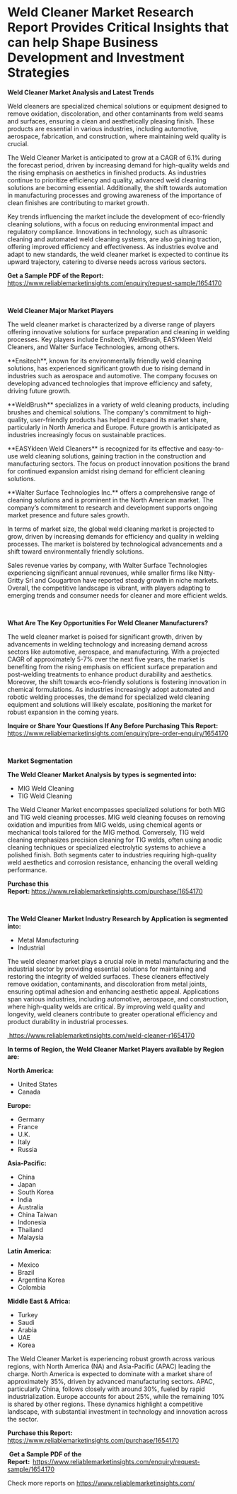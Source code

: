 <p><h1>Weld Cleaner Market Research Report Provides Critical Insights that can help Shape Business Development and Investment Strategies</h1></p><p><strong>Weld Cleaner Market Analysis and Latest Trends</strong></p>
<p><p>Weld cleaners are specialized chemical solutions or equipment designed to remove oxidation, discoloration, and other contaminants from weld seams and surfaces, ensuring a clean and aesthetically pleasing finish. These products are essential in various industries, including automotive, aerospace, fabrication, and construction, where maintaining weld quality is crucial.</p><p>The Weld Cleaner Market is anticipated to grow at a CAGR of 6.1% during the forecast period, driven by increasing demand for high-quality welds and the rising emphasis on aesthetics in finished products. As industries continue to prioritize efficiency and quality, advanced weld cleaning solutions are becoming essential. Additionally, the shift towards automation in manufacturing processes and growing awareness of the importance of clean finishes are contributing to market growth.</p><p>Key trends influencing the market include the development of eco-friendly cleaning solutions, with a focus on reducing environmental impact and regulatory compliance. Innovations in technology, such as ultrasonic cleaning and automated weld cleaning systems, are also gaining traction, offering improved efficiency and effectiveness. As industries evolve and adapt to new standards, the weld cleaner market is expected to continue its upward trajectory, catering to diverse needs across various sectors.</p></p>
<p><strong>Get a Sample PDF of the Report:&nbsp;</strong> <a href="https://www.reliablemarketinsights.com/enquiry/request-sample/1654170?utm_campaign=1558&utm_medium=2&utm_source=Github&utm_content=ia&utm_term=11042025&utm_id=weld-cleaner">https://www.reliablemarketinsights.com/enquiry/request-sample/1654170</a></p>
<p>&nbsp;</p>
<p><strong>Weld Cleaner Major Market Players</strong></p>
<p><p>The weld cleaner market is characterized by a diverse range of players offering innovative solutions for surface preparation and cleaning in welding processes. Key players include Ensitech, WeldBrush, EASYkleen Weld Cleaners, and Walter Surface Technologies, among others.</p><p>**Ensitech**, known for its environmentally friendly weld cleaning solutions, has experienced significant growth due to rising demand in industries such as aerospace and automotive. The company focuses on developing advanced technologies that improve efficiency and safety, driving future growth.</p><p>**WeldBrush** specializes in a variety of weld cleaning products, including brushes and chemical solutions. The company's commitment to high-quality, user-friendly products has helped it expand its market share, particularly in North America and Europe. Future growth is anticipated as industries increasingly focus on sustainable practices.</p><p>**EASYkleen Weld Cleaners** is recognized for its effective and easy-to-use weld cleaning solutions, gaining traction in the construction and manufacturing sectors. The focus on product innovation positions the brand for continued expansion amidst rising demand for efficient cleaning solutions.</p><p>**Walter Surface Technologies Inc.** offers a comprehensive range of cleaning solutions and is prominent in the North American market. The company’s commitment to research and development supports ongoing market presence and future sales growth.</p><p>In terms of market size, the global weld cleaning market is projected to grow, driven by increasing demands for efficiency and quality in welding processes. The market is bolstered by technological advancements and a shift toward environmentally friendly solutions. </p><p>Sales revenue varies by company, with Walter Surface Technologies experiencing significant annual revenues, while smaller firms like Nitty-Gritty Srl and Cougartron have reported steady growth in niche markets. Overall, the competitive landscape is vibrant, with players adapting to emerging trends and consumer needs for cleaner and more efficient welds.</p></p>
<p>&nbsp;</p>
<p><strong>What Are The Key Opportunities For Weld Cleaner Manufacturers?</strong></p>
<p><p>The weld cleaner market is poised for significant growth, driven by advancements in welding technology and increasing demand across sectors like automotive, aerospace, and manufacturing. With a projected CAGR of approximately 5-7% over the next five years, the market is benefiting from the rising emphasis on efficient surface preparation and post-welding treatments to enhance product durability and aesthetics. Moreover, the shift towards eco-friendly solutions is fostering innovation in chemical formulations. As industries increasingly adopt automated and robotic welding processes, the demand for specialized weld cleaning equipment and solutions will likely escalate, positioning the market for robust expansion in the coming years.</p></p>
<p><strong>Inquire or Share Your Questions If Any Before Purchasing This Report:</strong> <a href="https://www.reliablemarketinsights.com/enquiry/pre-order-enquiry/1654170?utm_campaign=1558&utm_medium=2&utm_source=Github&utm_content=ia&utm_term=11042025&utm_id=weld-cleaner">https://www.reliablemarketinsights.com/enquiry/pre-order-enquiry/1654170</a></p>
<p>&nbsp;</p>
<p><strong>Market Segmentation</strong></p>
<p><strong>The Weld Cleaner Market Analysis by types is segmented into:</strong></p>
<p><ul><li>MIG Weld Cleaning</li><li>TIG Weld Cleaning</li></ul></p>
<p><p>The Weld Cleaner Market encompasses specialized solutions for both MIG and TIG weld cleaning processes. MIG weld cleaning focuses on removing oxidation and impurities from MIG welds, using chemical agents or mechanical tools tailored for the MIG method. Conversely, TIG weld cleaning emphasizes precision cleaning for TIG welds, often using anodic cleaning techniques or specialized electrolytic systems to achieve a polished finish. Both segments cater to industries requiring high-quality weld aesthetics and corrosion resistance, enhancing the overall welding performance.</p></p>
<p><strong>Purchase this Report:&nbsp;</strong><a href="https://www.reliablemarketinsights.com/purchase/1654170?utm_campaign=1558&utm_medium=2&utm_source=Github&utm_content=ia&utm_term=11042025&utm_id=weld-cleaner">https://www.reliablemarketinsights.com/purchase/1654170</a></p>
<p>&nbsp;</p>
<p><strong>The Weld Cleaner Market Industry Research by Application is segmented into:</strong></p>
<p><ul><li>Metal Manufacturing</li><li>Industrial</li></ul></p>
<p><p>The weld cleaner market plays a crucial role in metal manufacturing and the industrial sector by providing essential solutions for maintaining and restoring the integrity of welded surfaces. These cleaners effectively remove oxidation, contaminants, and discoloration from metal joints, ensuring optimal adhesion and enhancing aesthetic appeal. Applications span various industries, including automotive, aerospace, and construction, where high-quality welds are critical. By improving weld quality and longevity, weld cleaners contribute to greater operational efficiency and product durability in industrial processes.</p></p>
<p><a href="https://www.reliablemarketinsights.com/weld-cleaner-r1654170?utm_campaign=1558&utm_medium=2&utm_source=Github&utm_content=ia&utm_term=11042025&utm_id=weld-cleaner">&nbsp;https://www.reliablemarketinsights.com/weld-cleaner-r1654170</a></p>
<p><strong>In terms of Region, the Weld Cleaner Market Players available by Region are:</strong></p>
<p>
    <p> <strong> North America: </strong>
        <ul>
            <li>United States</li>
            <li>Canada</li>
        </ul>
        </p> 
    <p> <strong> Europe: </strong>
        <ul>
            <li>Germany</li>
            <li>France</li>
            <li>U.K.</li>
            <li>Italy</li>
            <li>Russia</li>
        </ul>
        </p> 
    <p> <strong> Asia-Pacific: </strong>
        <ul>
            <li>China</li>
            <li>Japan</li>
            <li>South Korea</li>
            <li>India</li>
            <li>Australia</li>
            <li>China Taiwan</li>
            <li>Indonesia</li>
            <li>Thailand</li>
            <li>Malaysia</li>
        </ul>
        </p> 
    <p> <strong> Latin America: </strong>
        <ul>
            <li>Mexico</li>
            <li>Brazil</li>
            <li>Argentina Korea</li>
            <li>Colombia</li>
        </ul>
        </p> 
    <p> <strong> Middle East & Africa: </strong>
        <ul>
            <li>Turkey</li>
            <li>Saudi</li>
            <li>Arabia</li>
            <li>UAE</li>
            <li>Korea</li>
        </ul>
    </p>
    </p>
<p><p>The Weld Cleaner Market is experiencing robust growth across various regions, with North America (NA) and Asia-Pacific (APAC) leading the charge. North America is expected to dominate with a market share of approximately 35%, driven by advanced manufacturing sectors. APAC, particularly China, follows closely with around 30%, fueled by rapid industrialization. Europe accounts for about 25%, while the remaining 10% is shared by other regions. These dynamics highlight a competitive landscape, with substantial investment in technology and innovation across the sector.</p></p>
<p><strong>Purchase this Report: </strong><a href="https://www.reliablemarketinsights.com/purchase/1654170?utm_campaign=1558&utm_medium=2&utm_source=Github&utm_content=ia&utm_term=11042025&utm_id=weld-cleaner">https://www.reliablemarketinsights.com/purchase/1654170</a></p>
<p>&nbsp;<strong>Get a Sample PDF of the Report:&nbsp;&nbsp;</strong><a href="https://www.reliablemarketinsights.com/enquiry/request-sample/1654170?utm_campaign=1558&utm_medium=2&utm_source=Github&utm_content=ia&utm_term=11042025&utm_id=weld-cleaner">https://www.reliablemarketinsights.com/enquiry/request-sample/1654170</a></p>
<p><strong></strong></p>
<p>Check more reports on <a href="https://www.reliablemarketinsights.com/?utm_campaign=1558&utm_medium=2&utm_source=Github&utm_content=ia&utm_term=11042025&utm_id=weld-cleaner">https://www.reliablemarketinsights.com/</a></p>